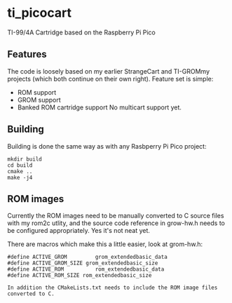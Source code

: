 # ti_picocart
TI-99/4A Cartridge based on the Raspberry Pi Pico

## Features
The code is loosely based on my earlier StrangeCart and TI-GROMmy projects (which both continue on their own right).
Feature set is simple:
- ROM support
- GROM support
- Banked ROM cartridge support
No multicart support yet.

## Building
Building is done the same way as with any Rasbperry Pi Pico project:

```
mkdir build
cd build
cmake ..
make -j4
```

## ROM images
Currently the ROM images need to be manually converted to C source files with my rom2c utlity, and the source code reference in grow-hw.h needs to be configured appropriately. Yes it's not neat yet.

There are macros which make this a little easier, look at grom-hw.h:
```
#define ACTIVE_GROM 		grom_extendedbasic_data
#define ACTIVE_GROM_SIZE grom_extendedbasic_size
#define ACTIVE_ROM			rom_extendedbasic_data
#define ACTIVE_ROM_SIZE	rom_extendedbasic_size

In addition the CMakeLists.txt needs to include the ROM image files converted to C.
